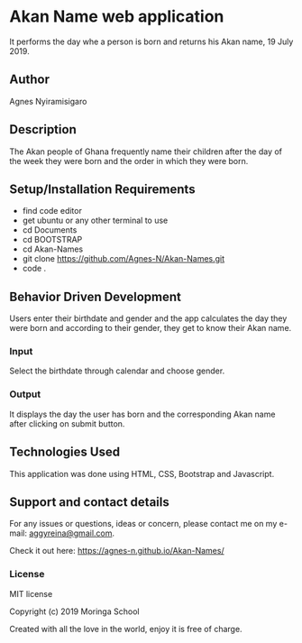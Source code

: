 # Akan Name web application

It performs the day whe a person is born and returns his Akan name, 19 July 2019.

## Author

Agnes Nyiramisigaro

## Description

The Akan people of Ghana frequently name their children after the day of the week they were born and the order in which they were born.

## Setup/Installation Requirements

* find code editor
* get ubuntu or any other terminal to use
* cd Documents
* cd BOOTSTRAP
* cd Akan-Names
* git clone https://github.com/Agnes-N/Akan-Names.git
* code .

## Behavior Driven Development

Users enter their birthdate and gender and the app calculates the day they were born and according to their gender, they get to know their Akan name.

### Input

Select the birthdate through calendar and choose gender.

### Output

It displays the day the user has born and the corresponding Akan name after clicking on submit button.

## Technologies Used

This application was done using HTML, CSS, Bootstrap and Javascript.

## Support and contact details

For any issues or questions, ideas or concern, please contact me on my e-mail: aggyreina@gmail.com.
    
Check it out here: https://agnes-n.github.io/Akan-Names/

### License

MIT license

Copyright (c) 2019 Moringa School

Created with all the love in the world, enjoy it is free of charge.
